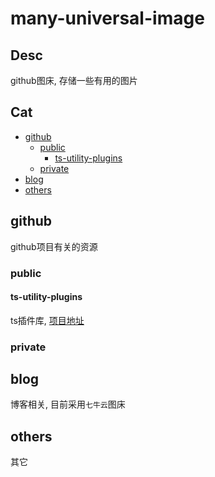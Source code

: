 # many-universal-image

## Desc

github图床, 存储一些有用的图片

## Cat

- [github](#github)
  - [public](#public)
    - [ts-utility-plugins](#ts-utility-plugins)
  - [private](#private)
- [blog](#blog)
- [others](#others)

## github

github项目有关的资源

### public

#### ts-utility-plugins

ts插件库, [项目地址](https://github.com/ddzy)

### private

## blog

博客相关, 目前采用`七牛云`图床

## others

其它
